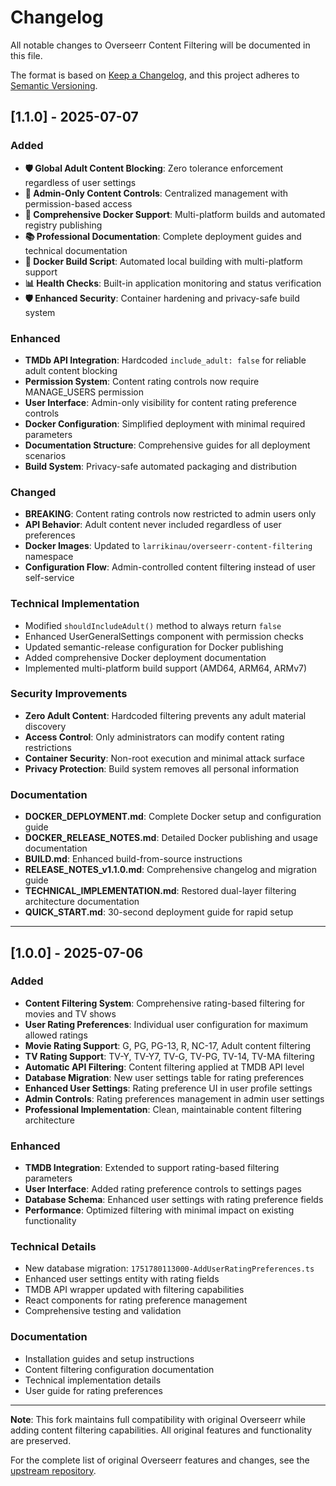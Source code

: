 # Changelog

All notable changes to Overseerr Content Filtering will be documented in this file.

The format is based on [Keep a Changelog](https://keepachangelog.com/en/1.0.0/),
and this project adheres to [Semantic Versioning](https://semver.org/spec/v2.0.0.html).

## [1.1.0] - 2025-07-07

### Added
- **🛡️ Global Adult Content Blocking**: Zero tolerance enforcement regardless of user settings
- **👥 Admin-Only Content Controls**: Centralized management with permission-based access
- **🐳 Comprehensive Docker Support**: Multi-platform builds and automated registry publishing
- **📚 Professional Documentation**: Complete deployment guides and technical documentation
- **🔧 Docker Build Script**: Automated local building with multi-platform support
- **📊 Health Checks**: Built-in application monitoring and status verification
- **🛡️ Enhanced Security**: Container hardening and privacy-safe build system

### Enhanced
- **TMDb API Integration**: Hardcoded `include_adult: false` for reliable adult content blocking
- **Permission System**: Content rating controls now require MANAGE_USERS permission
- **User Interface**: Admin-only visibility for content rating preference controls
- **Docker Configuration**: Simplified deployment with minimal required parameters
- **Documentation Structure**: Comprehensive guides for all deployment scenarios
- **Build System**: Privacy-safe automated packaging and distribution

### Changed
- **BREAKING**: Content rating controls now restricted to admin users only
- **API Behavior**: Adult content never included regardless of user preferences
- **Docker Images**: Updated to `larrikinau/overseerr-content-filtering` namespace
- **Configuration Flow**: Admin-controlled content filtering instead of user self-service

### Technical Implementation
- Modified `shouldIncludeAdult()` method to always return `false`
- Enhanced UserGeneralSettings component with permission checks
- Updated semantic-release configuration for Docker publishing
- Added comprehensive Docker deployment documentation
- Implemented multi-platform build support (AMD64, ARM64, ARMv7)

### Security Improvements
- **Zero Adult Content**: Hardcoded filtering prevents any adult material discovery
- **Access Control**: Only administrators can modify content rating restrictions
- **Container Security**: Non-root execution and minimal attack surface
- **Privacy Protection**: Build system removes all personal information

### Documentation
- **DOCKER_DEPLOYMENT.md**: Complete Docker setup and configuration guide
- **DOCKER_RELEASE_NOTES.md**: Detailed Docker publishing and usage documentation
- **BUILD.md**: Enhanced build-from-source instructions
- **RELEASE_NOTES_v1.1.0.md**: Comprehensive changelog and migration guide
- **TECHNICAL_IMPLEMENTATION.md**: Restored dual-layer filtering architecture documentation
- **QUICK_START.md**: 30-second deployment guide for rapid setup

---

## [1.0.0] - 2025-07-06

### Added
- **Content Filtering System**: Comprehensive rating-based filtering for movies and TV shows
- **User Rating Preferences**: Individual user configuration for maximum allowed ratings
- **Movie Rating Support**: G, PG, PG-13, R, NC-17, Adult content filtering
- **TV Rating Support**: TV-Y, TV-Y7, TV-G, TV-PG, TV-14, TV-MA filtering
- **Automatic API Filtering**: Content filtering applied at TMDB API level
- **Database Migration**: New user settings table for rating preferences
- **Enhanced User Settings**: Rating preference UI in user profile settings
- **Admin Controls**: Rating preferences management in admin user settings
- **Professional Implementation**: Clean, maintainable content filtering architecture

### Enhanced
- **TMDB Integration**: Extended to support rating-based filtering parameters
- **User Interface**: Added rating preference controls to settings pages
- **Database Schema**: Enhanced user settings with rating preference fields
- **Performance**: Optimized filtering with minimal impact on existing functionality

### Technical Details
- New database migration: `1751780113000-AddUserRatingPreferences.ts`
- Enhanced user settings entity with rating fields
- TMDB API wrapper updated with filtering capabilities
- React components for rating preference management
- Comprehensive testing and validation

### Documentation
- Installation guides and setup instructions
- Content filtering configuration documentation
- Technical implementation details
- User guide for rating preferences

---

**Note**: This fork maintains full compatibility with original Overseerr while adding content filtering capabilities. All original features and functionality are preserved.

For the complete list of original Overseerr features and changes, see the [upstream repository](https://github.com/sct/overseerr).

